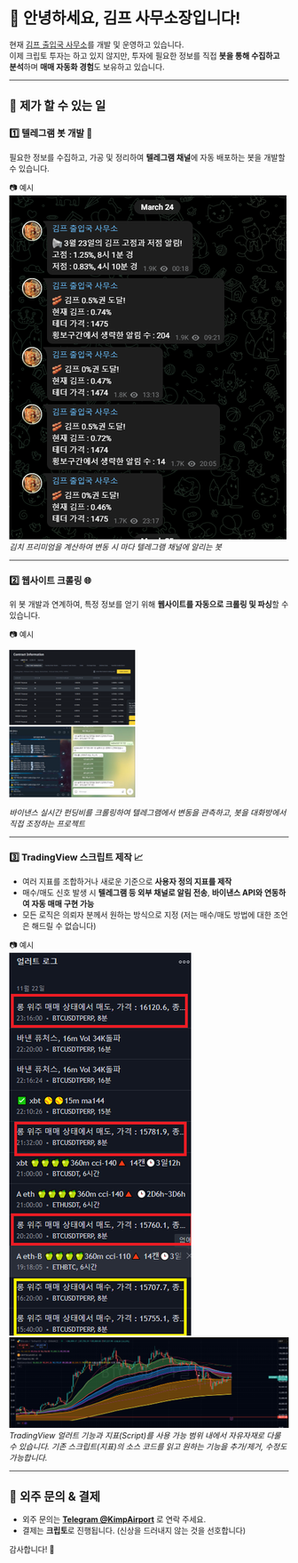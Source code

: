 # 👋 안녕하세요, 김프 사무소장입니다!

현재 [김프 출입국 사무소](https://t.me/KimchiPremium)를 개발 및 운영하고 있습니다.  
이제 크립토 투자는 하고 있지 않지만, 투자에 필요한 정보를 직접 **봇을 통해 수집하고 분석**하며 **매매 자동화 경험**도 보유하고 있습니다.

---

## 🧰 제가 할 수 있는 일

### 1️⃣ 텔레그램 봇 개발 🤖

필요한 정보를 수집하고, 가공 및 정리하여 **텔레그램 채널**에 자동 배포하는 봇을 개발할 수 있습니다.

📷 예시  
![김프 출입국 사무소](./1-1.png)  
*김치 프리미엄을 계산하여 변동 시 마다 텔레그램 채널에 알리는 봇*


---

### 2️⃣ 웹사이트 크롤링 🌐

위 봇 개발과 연계하여, 특정 정보를 얻기 위해 **웹사이트를 자동으로 크롤링 및 파싱**할 수 있습니다.

📷 예시  
<p align="left">
  <img src="./2-0.png" width="45%" />
  <br>
  <img src="./2-1.png" width="45%" />
</p>

*바이낸스 실시간 펀딩비를 크롤링하여 텔레그램에서 변동을 관측하고, 봇을 대화방에서 직접 조정하는 프로젝트*

---

### 3️⃣ TradingView 스크립트 제작 📈

- 여러 지표를 조합하거나 새로운 기준으로 **사용자 정의 지표를 제작**
- 매수/매도 신호 발생 시 **텔레그램 등 외부 채널로 알림 전송**, **바이낸스 API와 연동하여 자동 매매 구현 가능**
- 모든 로직은 의뢰자 분께서 원하는 방식으로 지정 (저는 매수/매도 방법에 대한 조언은 해드릴 수 없습니다)

📷 예시  
![TV 스크립트 예시1](./3-2.png)  
![TV 스크립트 예시2](./3-3.png)
*TradingView 얼러트 기능과 지표(Script)를 사용 가능 범위 내에서 자유자재로 다룰 수 있습니다.*
*기존 스크립트(지표)의 소스 코드를 읽고 원하는 기능을 추가/제거, 수정도 가능합니다.*

---

## 📩 외주 문의 & 결제

- 외주 문의는 **[Telegram @KimpAirport](https://t.me/KimpAirport)** 로 연락 주세요.
- 결제는 **크립토**로 진행됩니다. (신상을 드러내지 않는 것을 선호합니다)

감사합니다! 🙇

